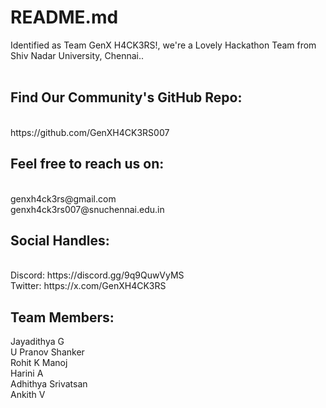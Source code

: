# README.md

Identified as Team GenX H4CK3RS!, we're a Lovely Hackathon Team from Shiv Nadar University, Chennai..
<br/>
<br/>

Find Our Community's GitHub Repo: 
-
<br/>
https://github.com/GenXH4CK3RS007
<br/>

Feel free to reach us on:
-
<br/>
genxh4ck3rs@gmail.com 
<br/>
genxh4ck3rs007@snuchennai.edu.in
<br/>

Social Handles:
-
<br/>
Discord: https://discord.gg/9q9QuwVyMS
<br/>
Twitter: https://x.com/GenXH4CK3RS
<br/>

Team Members:
-
Jayadithya G
<br/>
U Pranov Shanker
<br/>
Rohit K Manoj
<br/>
Harini A
<br/>
Adhithya Srivatsan
<br/>
Ankith V
